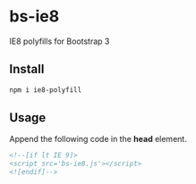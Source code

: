 # bs-ie8
IE8 polyfills for Bootstrap 3

## Install

```bash
npm i ie8-polyfill
```

## Usage

Append the following code in the **head** element.

```html
<!--[if lt IE 9]>
<script src='bs-ie8.js'></script>
<![endif]-->
```

